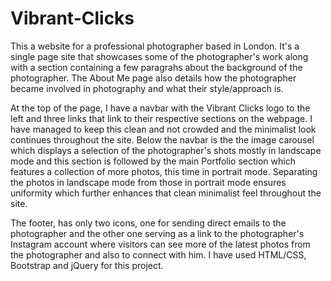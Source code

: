 # Vibrant-Clicks

This a website for a professional photographer based in London. It's a single page site that showcases some of the photographer's work along with a section containing a few paragrahs about the background of the photographer.
The About Me page also details how the photographer became involved in photography and what their style/approach is.

At the top of the page, I have a navbar with the Vibrant Clicks logo to the left and three links that link to their respective sections on the webpage. I have managed to keep this clean and not crowded and the minimalist look continues throughout the site.
Below the navbar is the the image carousel which displays a selection of the photographer's shots mostly in landscape mode and this section is followed by the main Portfolio section which features a collection of more photos, this time in portrait mode. 
Separating the photos in landscape mode from those in portrait mode ensures uniformity which further enhances that clean minimalist feel throughout the site.

The footer, has only two icons, one for sending direct emails to the photographer and the other one serving as a link to the photographer's Instagram account where visitors can see more of the latest photos from the photographer and also to connect with him.
I have used HTML/CSS, Bootstrap and jQuery for this project.
